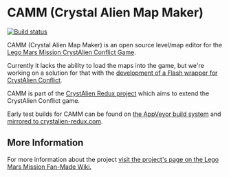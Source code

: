CAMM (Crystal Alien Map Maker)
=====================

[![Build status](https://ci.appveyor.com/api/projects/status/irx5hkogp58bdas7?svg=true)](https://ci.appveyor.com/project/leveleditor/camm-crystal-alien-map-maker)

CAMM (Crystal Alien Map Maker) is an open source level/map editor for the [Lego Mars Mission CrystAlien Conflict Game](http://marsmissionwiki.wikifoundry.com/page/CrystAlien+Conflict).

Currently it lacks the ability to load the maps into the game, but we're working on a solution for that with the [development of a Flash wrapper for CrystAlien Conflict](https://github.com/leveleditor/CrystAlien-Conflict-Flash-Wrapper).

CAMM is part of the [CrystAlien Redux project](http://marsmissionwiki.wikifoundry.com/page/CrystAlien+Redux+Project) which aims to extend the CrystAlien Conflict game.

Early test builds for CAMM can be found on [the AppVeyor build system](https://ci.appveyor.com/project/leveleditor/camm-crystal-alien-map-maker/build/artifacts) and [mirrored to crystalien-redux.com](https://crystalien-redux.com/builds/CAMM/).

## More Information

For more information about the project [visit the project's page on the Lego Mars Mission Fan-Made Wiki.](http://marsmissionwiki.wikifoundry.com/page/CAMM+(Crystal+Alien+Map+Maker))
